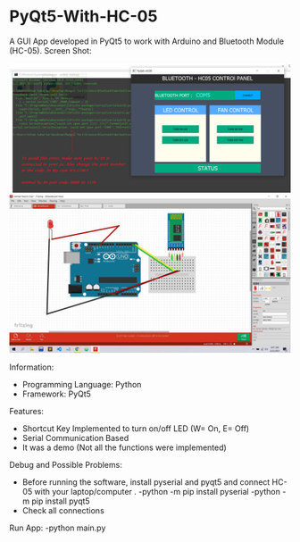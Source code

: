 # PyQt5-With-HC-05
A GUI App developed in PyQt5 to work with Arduino and Bluetooth Module (HC-05).
Screen Shot:

<img src="main.png">
<img src="ard.jpg">

Information:
- Programming Language: Python
- Framework: PyQt5


Features:
- Shortcut Key Implemented to turn on/off LED (W= On, E= Off) 
- Serial Communication Based  
- It was a demo (Not all the functions were implemented)


Debug and Possible Problems:
- Before running the software, install pyserial and pyqt5 and connect HC-05 with your laptop/computer .
-python -m pip install pyserial
-python -m pip install pyqt5 
- Check all connections

Run App:
-python main.py
